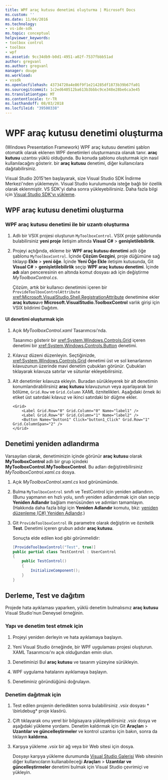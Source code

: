 ```yaml
---
title: WPF araç kutusu denetimi oluşturma | Microsoft Docs
ms.custom: ''
ms.date: 11/04/2016
ms.technology:
- vs-ide-sdk
ms.topic: conceptual
helpviewer_keywords:
- toolbox control
- toolbox
- wpf
ms.assetid: 9cc34db9-b0d1-4951-a02f-7537fbbb51ad
author: gregvanl
ms.author: gregvanl
manager: douge
ms.workload:
- vssdk
ms.openlocfilehash: 43734720a4e86f9f1e214285df1873b39b67fa01
ms.sourcegitcommit: 1c2ed640512ba613b3bbbc9ce348e28be6ca3e45
ms.translationtype: MT
ms.contentlocale: tr-TR
ms.lasthandoff: 08/03/2018
ms.locfileid: "39500338"
---
```

# <a name="create-a-wpf-toolbox-control"></a>WPF araç kutusu denetimi oluşturma
(Windows Presentation Framework) WPF araç kutusu denetimi şablon otomatik olarak eklenen WPF denetimleri oluşturmanıza olanak tanır. **araç kutusu** uzantısı yüklü olduğunda. Bu konuda şablonu oluşturmak için nasıl kullanılacağını gösterir. bir **araç kutusu** denetimi, diğer kullanıcılara dağıtabilirsiniz.  
  
 Visual Studio 2015'ten başlayarak, size Visual Studio SDK İndirme Merkezi'nden yüklemeyin. Visual Studio kurulumunda isteğe bağlı bir özellik olarak eklenmiştir. VS SDK'yi daha sonra yükleyebilirsiniz. Daha fazla bilgi için [Visual Studio SDK'yı yükleme](../extensibility/installing-the-visual-studio-sdk.md).  
  
## <a name="create-a-wpf-toolbox-control"></a>WPF araç kutusu denetimi oluşturma  
  
### <a name="create-an-extension-with-a-wpf-toolbox-control"></a>WPF araç kutusu denetimi ile bir uzantı oluşturma  
  
1.  Adlı bir VSIX projesi oluşturun `MyToolboxControl`. VSIX proje şablonunda bulabilirsiniz **yeni proje** iletişim altında **Visual C#** > **genişletilebilirlik**.  
  
2.  Projeyi açtığında, ekleme bir **WPF araç kutusu denetimi** adlı öğe şablonu `MyToolboxControl`. İçinde **Çözüm Gezgini**, proje düğümüne sağ tıklayıp **Ekle** > **yeni öğe**. İçinde **Yeni Öğe Ekle** iletişim kutusunda, Git **Visual C#** > **genişletilebilirlik** seçip **WPF araç kutusu denetimi**. İçinde **adı** alan penceresinin en altında komut dosyası adı için değiştirme *MyToolboxControl.cs*.  
  
     Çözüm, artık bir kullanıcı denetimini içeren bir `ProvideToolboxControlAttribute` <xref:Microsoft.VisualStudio.Shell.RegistrationAttribute> denetimine ekler **araç kutusu**ve **Microsoft.VisualStudio.ToolboxControl** varlık girişi için VSIX bildirimi  Dağıtım.  
  
#### <a name="to-create-the-control-ui"></a>UI denetimi oluşturmak için  
  
1.  Açık *MyToolboxControl.xaml* Tasarımcısı'nda.  
  
     Tasarımcı gösterir bir <xref:System.Windows.Controls.Grid> içeren denetimi bir <xref:System.Windows.Controls.Button> denetimi.  
  
2.  Kılavuz düzeni düzenleyin. Seçtiğinizde, <xref:System.Windows.Controls.Grid> denetimi üst ve sol kenarlarının kılavuzunun üzerinde mavi denetim çubukları görünür. Çubukları tıklayarak kılavuza satırlar ve sütunlar ekleyebilirsiniz.  
  
3.  Alt denetimler kılavuza ekleyin. Buradan sürükleyerek bir alt denetimin konumlandırabilirsiniz **araç kutusu** kılavuzunun veya ayarlayarak bir bölüme, `Grid.Row` ve `Grid.Column` XAML öznitelikleri. Aşağıdaki örnek iki etiket üst satırdaki kılavuz ve ikinci satırdaki bir düğme ekler.  
  
    ```xaml  
    <Grid>  
        <Label Grid.Row="0" Grid.Column="0" Name="label1" />  
        <Label Grid.Row="0" Grid.Column="1" Name="label2" />  
        <Button Name="button1" Click="button1_Click" Grid.Row="1" Grid.ColumnSpan="2" />  
    </Grid>  
    ```  
  
## <a name="renaming-the-control"></a>Denetimi yeniden adlandırma  
 Varsayılan olarak, denetiminizin içinde görünür **araç kutusu** olarak **MyToolboxControl** adlı bir grup içindeki **MyToolboxControl.MyToolboxControl**. Bu adları değiştirebilirsiniz *MyToolboxControl.xaml.cs* dosya.  
  
1.  Açık *MyToolboxControl.xaml.cs* kod görünümünde.  
  
2.  Bulma `MyToolboxControl` sınıfı ve TestControl için yeniden adlandırın. (Bunu yapmanın en hızlı yolu, sınıfı yeniden adlandırmak için olan seçip **Yeniden Adlandır** bağlam menüsünden ve adımları tamamlayın. (Hakkında daha fazla bilgi için **Yeniden Adlandır** komutu, bkz: [yeniden düzenleme (C#) Yeniden Adlandır](../ide/reference/rename.md).)
  
3.  Git `ProvideToolboxControl` ilk parametre olarak değiştirin ve öznitelik **Test**. Denetimi içeren grubun adıdır **araç kutusu**.  
  
     Sonuçta elde edilen kod gibi görünmelidir:  
  
    ```csharp  
    [ProvideToolboxControl("Test", true)]  
    public partial class TestControl : UserControl  
    {  
        public TestControl()  
        {  
            InitializeComponent();  
        }  
    }  
    ```  
  
## <a name="build-test-and-deployment"></a>Derleme, Test ve dağıtım  
 Projede hata ayıklaması yaparken, yüklü denetim bulmalısınız **araç kutusu** Visual Studio'nun Deneysel örneğinin.  
  
### <a name="to-build-and-test-the-control"></a>Yapı ve denetim test etmek için  
  
1.  Projeyi yeniden derleyin ve hata ayıklamaya başlayın.  
  
2.  Yeni Visual Studio örneğinde, bir WPF uygulaması projesi oluşturun. XAML Tasarımcısı'nı açık olduğundan emin olun.  
  
3.  Denetiminizi Bul **araç kutusu** ve tasarım yüzeyine sürükleyin.  
  
4.  WPF uygulama hatalarını ayıklamaya başlayın.  
  
5.  Denetiminiz göründüğünü doğrulayın.  
  
### <a name="to-deploy-the-control"></a>Denetim dağıtmak için  
  
1.  Test edilen projenin derledikten sonra bulabilirsiniz *.vsix* dosyası * \bin\debug\* proje klasörü.  
  
2.  Çift tıklayarak onu yerel bir bilgisayara yükleyebilirsiniz *.vsix* dosya ve aşağıdaki yükleme yordamı. Denetim kaldırmak için Git **Araçları** > **Uzantılar ve güncelleştirmeler** ve kontrol uzantısı için bakın, sonra da tıklayın **kaldırma**.  
  
3.  Karşıya yükleme *.vsix* bir ağ veya bir Web sitesi için dosya.  
  
     Dosyayı karşıya yükleme durumunda [Visual Studio Galerisi](http://go.microsoft.com/fwlink/?LinkID=123847) Web sitesinin diğer kullanıcıların kullanabileceği **Araçları** > **Uzantılar ve güncelleştirmeler** denetimi bulmak için Visual Studio çevrimiçi ve yükleyin.
